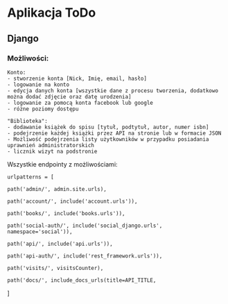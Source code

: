 # Aplikacja ToDo

## Django

### Możliwości:

    Konto:
    - stworzenie konta [Nick, Imię, email, hasło]
    - logowanie na konto
    - edycja danych konta [wszystkie dane z procesu tworzenia, dodatkowo można dodać zdjęcie oraz datę urodzenia]
    - logowanie za pomocą konta facebook lub google
    - różne poziomy dostępu

    "Biblioteka":
    - dodawanie książek do spisu [tytuł, podtytuł, autor, numer isbn]
    - podejrzenie każdej książki przez API na stronie lub w formacie JSON
    - Możliwość podejrzenia listy użytkowników w przypadku posiadania uprawnień administratorskich
    - licznik wizyt na podstronie

Wszystkie endpointy z możliwościami:

    urlpatterns = [

    path('admin/', admin.site.urls),

    path('account/', include('account.urls')),

    path('books/', include('books.urls')),

    path('social-auth/', include('social_django.urls', namespace='social')),

    path('api/', include('api.urls')),

    path('api-auth/', include('rest_framework.urls')),

    path('visits/', visitsCounter),

    path('docs/', include_docs_urls(title=API_TITLE,

]
